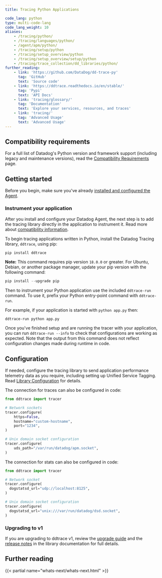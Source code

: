 ```yaml
---
title: Tracing Python Applications

code_lang: python
type: multi-code-lang
code_lang_weight: 10
aliases:
    - /tracing/python/
    - /tracing/languages/python/
    - /agent/apm/python/
    - /tracing/setup/python
    - /tracing/setup_overview/python
    - /tracing/setup_overview/setup/python
    - /tracing/trace_collection/dd_libraries/python/
further_reading:
    - link: 'https://github.com/DataDog/dd-trace-py'
      tag: 'GitHub'
      text: 'Source code'
    - link: 'https://ddtrace.readthedocs.io/en/stable/'
      tag: 'Pypi'
      text: 'API Docs'
    - link: 'tracing/glossary/'
      tag: 'Documentation'
      text: 'Explore your services, resources, and traces'
    - link: 'tracing/'
      tag: 'Advanced Usage'
      text: 'Advanced Usage'
---
```

## Compatibility requirements
For a full list of Datadog's Python version and framework support (including legacy and maintenance versions), read the [Compatibility Requirements][1] page.

## Getting started

Before you begin, make sure you've already [installed and configured the Agent][13].

### Instrument your application

After you install and configure your Datadog Agent, the next step is to add the tracing library directly in the application to instrument it. Read more about [compatibility information][1].

To begin tracing applications written in Python, install the Datadog Tracing library, `ddtrace`, using pip:

```python
pip install ddtrace
```

**Note:** This command requires pip version `18.0.0` or greater. For Ubuntu, Debian, or another package manager, update your pip version with the following command:

```python
pip install --upgrade pip
```

Then to instrument your Python application use the included `ddtrace-run` command. To use it, prefix your Python entry-point command with `ddtrace-run`.

For example, if your application is started with `python app.py` then:

```shell
ddtrace-run python app.py
```

Once you've finished setup and are running the tracer with your application, you can run `ddtrace-run --info` to check that configurations are working as expected. Note that the output from this command does not reflect configuration changes made during runtime in code.

## Configuration

If needed, configure the tracing library to send application performance telemetry data as you require, including setting up Unified Service Tagging. Read [Library Configuration][3] for details.

The connection for traces can also be configured in code:

```python
from ddtrace import tracer

# Network sockets
tracer.configure(
    https=False,
    hostname="custom-hostname",
    port="1234",
)

# Unix domain socket configuration
tracer.configure(
    uds_path="/var/run/datadog/apm.socket",
)
```

The connection for stats can also be configured in code:

```python
from ddtrace import tracer

# Network socket
tracer.configure(
  dogstatsd_url="udp://localhost:8125",
)

# Unix domain socket configuration
tracer.configure(
  dogstatsd_url="unix:///var/run/datadog/dsd.socket",
)
```

### Upgrading to v1

If you are upgrading to ddtrace v1, review the [upgrade guide][4] and the [release notes][5] in the library documentation for full details.

## Further reading

{{< partial name="whats-next/whats-next.html" >}}

[1]: /tracing/compatibility_requirements/python
[2]: https://app.datadoghq.com/apm/service-setup
[3]: /tracing/trace_collection/library_config/python/
[4]: https://ddtrace.readthedocs.io/en/stable/upgrading.html#upgrade-0-x
[5]: https://ddtrace.readthedocs.io/en/stable/release_notes.html#v1-0-0
[11]: /tracing/trace_collection/library_injection_local/
[13]: /tracing/trace_collection/automatic_instrumentation/?tab=datadoglibraries#install-and-configure-the-agent
